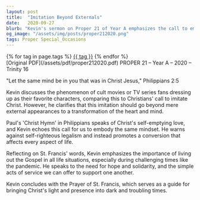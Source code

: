 ```yaml
---
layout: post
title:  "Imitation Beyond Externals"
date:   2020-09-27
blurb: "Kevin's sermon on Proper 21 of Year A emphasizes the call to embody the mindset of Christ Jesus, as stated in Philippians 2:5. He draws parallels between fans emulating their favorite characters and Christians imitating Christ, highlighting that true imitation involves a deep conversion of heart and mind. In times of pandemic and societal division, Kevin urges solidarity and service, inspired by the example of Christ and the teachings of St. Francis."
og_image: "/assets/img/posts/proper212020.png"
tags: Proper Special_Occasions
---    
```

<div class="tag-pills">
    {% for tag in page.tags %}
    <a href="{{ site.baseurl }}/tag/{{ tag | slugify }}" class="tag-pill">{{ tag }}</a>
    {% endfor %}
</div>
[Original PDF](/assets/pdf/proper212020.pdf)
PROPER 21 – Year A – 2020 – Trinity 16

"Let the same mind be in you that was in Christ Jesus," Philippians 2:5

Kevin discusses the phenomenon of cult movies or TV series fans dressing up as their favorite characters, comparing this to Christians' call to imitate Christ. However, he clarifies that this imitation should go beyond mere external appearances to a transformation of the heart and mind.

Paul's 'Christ Hymn' in Philippians speaks of Christ's self-emptying love, and Kevin echoes this call for us to embody the same mindset. He warns against self-righteous legalism and instead promotes a conversion that affects every aspect of life.

Reflecting on St. Francis' words, Kevin emphasizes the importance of living out the Gospel in all life situations, especially during challenging times like the pandemic. He speaks to the need for hope and solidarity, and the simple acts of service we can offer to support one another.

Kevin concludes with the Prayer of St. Francis, which serves as a guide for bringing Christ's light and presence into dark and troubling times.
